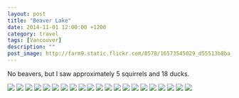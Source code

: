 ```yaml
---
layout: post
title: "Beaver Lake"
date: 2014-11-01 12:00:00 +1200
category: travel
tags: [Vancouver]
description: ""
post_image: http://farm9.static.flickr.com/8578/16573545029_d55513b8ba_o.jpg
---
```

No beavers, but I saw approximately 5 squirrels and 18 ducks.

[![](http://farm8.static.flickr.com/7655/16137372154_6d63e06d14_c.jpg)](http://farm8.static.flickr.com/7655/16137372154_711b0ea409_o.jpg)
[![](http://farm9.static.flickr.com/8582/16137371814_150e741454_c.jpg)](http://farm9.static.flickr.com/8582/16137371814_8d216d06bb_o.jpg)
[![](http://farm8.static.flickr.com/7608/16759670135_18b0813261_c.jpg)](http://farm8.static.flickr.com/7608/16759670135_de067ee4bf_o.jpg)
[![](http://farm8.static.flickr.com/7620/16572102288_dc4ac8eaf6_c.jpg)](http://farm8.static.flickr.com/7620/16572102288_ccff912658_o.jpg)
[![](http://farm8.static.flickr.com/7588/16572101798_0845e3aff9_c.jpg)](http://farm8.static.flickr.com/7588/16572101798_5c97888803_o.jpg)
[![](http://farm9.static.flickr.com/8690/16759668675_75fbe402c9_c.jpg)](http://farm9.static.flickr.com/8690/16759668675_9da056e677_o.jpg)
[![](http://farm9.static.flickr.com/8694/16137369524_e479fb80dd_c.jpg)](http://farm9.static.flickr.com/8694/16137369524_939e06ae9a_o.jpg)
[![](http://farm9.static.flickr.com/8588/16572100358_4e83292136_c.jpg)](http://farm9.static.flickr.com/8588/16572100358_bdc14cf733_o.jpg)
[![](http://farm8.static.flickr.com/7598/16139723883_f8dbfdd7f0_c.jpg)](http://farm8.static.flickr.com/7598/16139723883_7048829565_o.jpg)
[![](http://farm8.static.flickr.com/7623/16572289430_2961e4235e_c.jpg)](http://farm8.static.flickr.com/7623/16572289430_62840aa677_o.jpg)
[![](http://farm8.static.flickr.com/7634/16552410907_f317e59033_c.jpg)](http://farm8.static.flickr.com/7634/16552410907_a06b5f20f7_o.jpg)
[![](http://farm9.static.flickr.com/8636/16759665835_2279cd97fc_c.jpg)](http://farm9.static.flickr.com/8636/16759665835_f45d001b59_o.jpg)
[![](http://farm9.static.flickr.com/8620/16552409857_b74025a595_c.jpg)](http://farm9.static.flickr.com/8620/16552409857_54cfa5d5f3_o.jpg)
[![](http://farm9.static.flickr.com/8731/16758600932_38fca7ec2c_c.jpg)](http://farm9.static.flickr.com/8731/16758600932_a2d7d91d21_o.jpg)
[![](http://farm9.static.flickr.com/8612/16137365834_0312e641e9_c.jpg)](http://farm9.static.flickr.com/8612/16137365834_feabce2d3b_o.jpg)
[![](http://farm9.static.flickr.com/8583/16139721173_f9aa3dba2c_c.jpg)](http://farm9.static.flickr.com/8583/16139721173_29d1fce516_o.jpg)
[![](http://farm8.static.flickr.com/7615/16573537719_61f144b587_c.jpg)](http://farm8.static.flickr.com/7615/16573537719_1ac70f362e_o.jpg)
[![](http://farm8.static.flickr.com/7589/16733784926_149d024c5c_c.jpg)](http://farm8.static.flickr.com/7589/16733784926_8178a84f06_o.jpg)
[![](http://farm8.static.flickr.com/7613/16137364344_eeac69457d_c.jpg)](http://farm8.static.flickr.com/7613/16137364344_378c4c3686_o.jpg)
[![](http://farm8.static.flickr.com/7652/16759662555_daf25b4f10_c.jpg)](http://farm8.static.flickr.com/7652/16759662555_2785b54090_o.jpg)
[![](http://farm9.static.flickr.com/8637/16139718753_bfa0aff2c2_c.jpg)](http://farm9.static.flickr.com/8637/16139718753_c850b20588_o.jpg)
